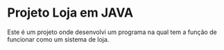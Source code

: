 # Projeto Loja em JAVA
Este é um projeto onde desenvolvi um programa na qual tem a função de funcionar como um sistema de loja.
